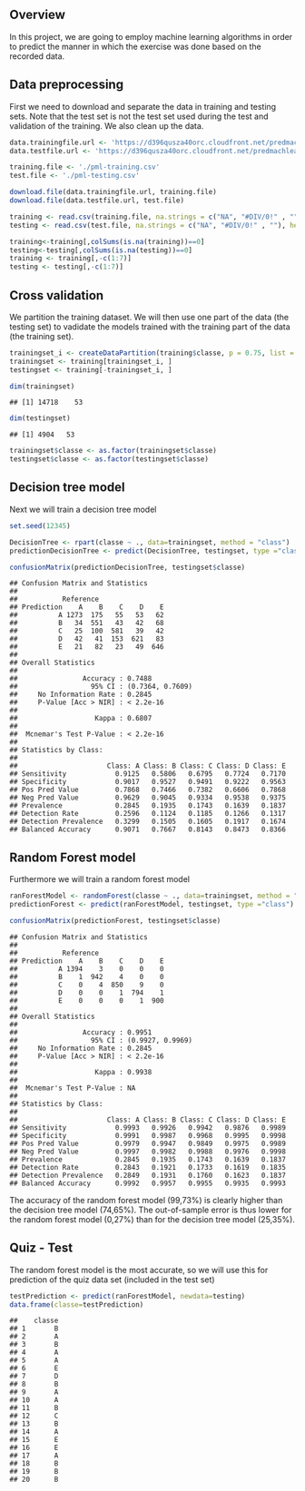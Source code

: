 ## Overview

In this project, we are going to employ machine learning algorithms in
order to predict the manner in which the exercise was done based on the
recorded data.

## Data preprocessing

First we need to download and separate the data in training and testing
sets. Note that the test set is not the test set used during the test
and validation of the training. We also clean up the data.

``` r
data.trainingfile.url <- 'https://d396qusza40orc.cloudfront.net/predmachlearn/pml-training.csv'
data.testfile.url <- 'https://d396qusza40orc.cloudfront.net/predmachlearn/pml-testing.csv'

training.file <- './pml-training.csv'
test.file <- './pml-testing.csv'

download.file(data.trainingfile.url, training.file)
download.file(data.testfile.url, test.file)

training <- read.csv(training.file, na.strings = c("NA", "#DIV/0!" , ""), header = TRUE)
testing <- read.csv(test.file, na.strings = c("NA", "#DIV/0!" , ""), header = TRUE)

training<-training[,colSums(is.na(training))==0]
testing<-testing[,colSums(is.na(testing))==0]
training <- training[,-c(1:7)]
testing <- testing[,-c(1:7)]
```

## Cross validation

We partition the training dataset. We will then use one part of the data
(the testing set) to vadidate the models trained with the training part
of the data (the training set).

``` r
trainingset_i <- createDataPartition(training$classe, p = 0.75, list = FALSE)
trainingset <- training[trainingset_i, ]
testingset <- training[-trainingset_i, ]

dim(trainingset)
```

    ## [1] 14718    53

``` r
dim(testingset)
```

    ## [1] 4904   53

``` r
trainingset$classe <- as.factor(trainingset$classe)
testingset$classe <- as.factor(testingset$classe)
```

## Decision tree model

Next we will train a decision tree model

``` r
set.seed(12345)

DecisionTree <- rpart(classe ~ ., data=trainingset, method = "class")
predictionDecisionTree <- predict(DecisionTree, testingset, type ="class")

confusionMatrix(predictionDecisionTree, testingset$classe)
```

    ## Confusion Matrix and Statistics
    ## 
    ##           Reference
    ## Prediction    A    B    C    D    E
    ##          A 1273  175   55   53   62
    ##          B   34  551   43   42   68
    ##          C   25  100  581   39   42
    ##          D   42   41  153  621   83
    ##          E   21   82   23   49  646
    ## 
    ## Overall Statistics
    ##                                           
    ##                Accuracy : 0.7488          
    ##                  95% CI : (0.7364, 0.7609)
    ##     No Information Rate : 0.2845          
    ##     P-Value [Acc > NIR] : < 2.2e-16       
    ##                                           
    ##                   Kappa : 0.6807          
    ##                                           
    ##  Mcnemar's Test P-Value : < 2.2e-16       
    ## 
    ## Statistics by Class:
    ## 
    ##                      Class: A Class: B Class: C Class: D Class: E
    ## Sensitivity            0.9125   0.5806   0.6795   0.7724   0.7170
    ## Specificity            0.9017   0.9527   0.9491   0.9222   0.9563
    ## Pos Pred Value         0.7868   0.7466   0.7382   0.6606   0.7868
    ## Neg Pred Value         0.9629   0.9045   0.9334   0.9538   0.9375
    ## Prevalence             0.2845   0.1935   0.1743   0.1639   0.1837
    ## Detection Rate         0.2596   0.1124   0.1185   0.1266   0.1317
    ## Detection Prevalence   0.3299   0.1505   0.1605   0.1917   0.1674
    ## Balanced Accuracy      0.9071   0.7667   0.8143   0.8473   0.8366

## Random Forest model

Furthermore we will train a random forest model

``` r
ranForestModel <- randomForest(classe ~ ., data=trainingset, method = "class")
predictionForest <- predict(ranForestModel, testingset, type ="class")

confusionMatrix(predictionForest, testingset$classe)
```

    ## Confusion Matrix and Statistics
    ## 
    ##           Reference
    ## Prediction    A    B    C    D    E
    ##          A 1394    3    0    0    0
    ##          B    1  942    4    0    0
    ##          C    0    4  850    9    0
    ##          D    0    0    1  794    1
    ##          E    0    0    0    1  900
    ## 
    ## Overall Statistics
    ##                                           
    ##                Accuracy : 0.9951          
    ##                  95% CI : (0.9927, 0.9969)
    ##     No Information Rate : 0.2845          
    ##     P-Value [Acc > NIR] : < 2.2e-16       
    ##                                           
    ##                   Kappa : 0.9938          
    ##                                           
    ##  Mcnemar's Test P-Value : NA              
    ## 
    ## Statistics by Class:
    ## 
    ##                      Class: A Class: B Class: C Class: D Class: E
    ## Sensitivity            0.9993   0.9926   0.9942   0.9876   0.9989
    ## Specificity            0.9991   0.9987   0.9968   0.9995   0.9998
    ## Pos Pred Value         0.9979   0.9947   0.9849   0.9975   0.9989
    ## Neg Pred Value         0.9997   0.9982   0.9988   0.9976   0.9998
    ## Prevalence             0.2845   0.1935   0.1743   0.1639   0.1837
    ## Detection Rate         0.2843   0.1921   0.1733   0.1619   0.1835
    ## Detection Prevalence   0.2849   0.1931   0.1760   0.1623   0.1837
    ## Balanced Accuracy      0.9992   0.9957   0.9955   0.9935   0.9993

The accuracy of the random forest model (99,73%) is clearly higher than
the decision tree model (74,65%). The out-of-sample error is thus lower
for the random forest model (0,27%) than for the decision tree model
(25,35%).

## Quiz - Test

The random forest model is the most accurate, so we will use this for
prediction of the quiz data set (included in the test set)

``` r
testPrediction <- predict(ranForestModel, newdata=testing)
data.frame(classe=testPrediction)
```

    ##    classe
    ## 1       B
    ## 2       A
    ## 3       B
    ## 4       A
    ## 5       A
    ## 6       E
    ## 7       D
    ## 8       B
    ## 9       A
    ## 10      A
    ## 11      B
    ## 12      C
    ## 13      B
    ## 14      A
    ## 15      E
    ## 16      E
    ## 17      A
    ## 18      B
    ## 19      B
    ## 20      B

